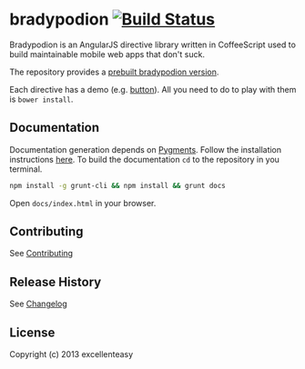 # bradypodion [![Build Status](https://magnum.travis-ci.com/excellenteasy/bradypodion.png?token=eXbhDbHCycbq8ZfsMAgq&branch=master)](https://magnum.travis-ci.com/excellenteasy/bradypodion)

Bradypodion is an AngularJS directive library written in CoffeeScript used to build maintainable mobile web apps that don't suck.

The repository provides a [prebuilt bradypodion version](dist).

Each directive has a demo (e.g. [button](modules/directives/button/demo/index.html)). All you need to do to play with them is `bower install`.

## Documentation
Documentation generation depends on [Pygments](http://pygments.org/). Follow the installation instructions [here](http://pygments.org/docs/installation/).
To build the documentation `cd` to the repository in you terminal.
```bash
npm install -g grunt-cli && npm install && grunt docs
```
Open `docs/index.html` in your browser.

## Contributing
See [Contributing](CONTRIBUTING.md)

## Release History
See [Changelog](CHANGELOG.md)

## License
Copyright (c) 2013 excellenteasy
